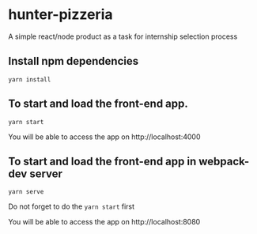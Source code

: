 # hunter-pizzeria

A simple react/node product as a task for internship selection process

## Install npm dependencies
```
yarn install
```
## To start and load the front-end app.
```
yarn start
```
You will be able to access the app on http://localhost:4000

## To start and load the front-end app in webpack-dev server
```
yarn serve
```
Do not forget to do the `yarn start` first

You will be able to access the app on http://localhost:8080